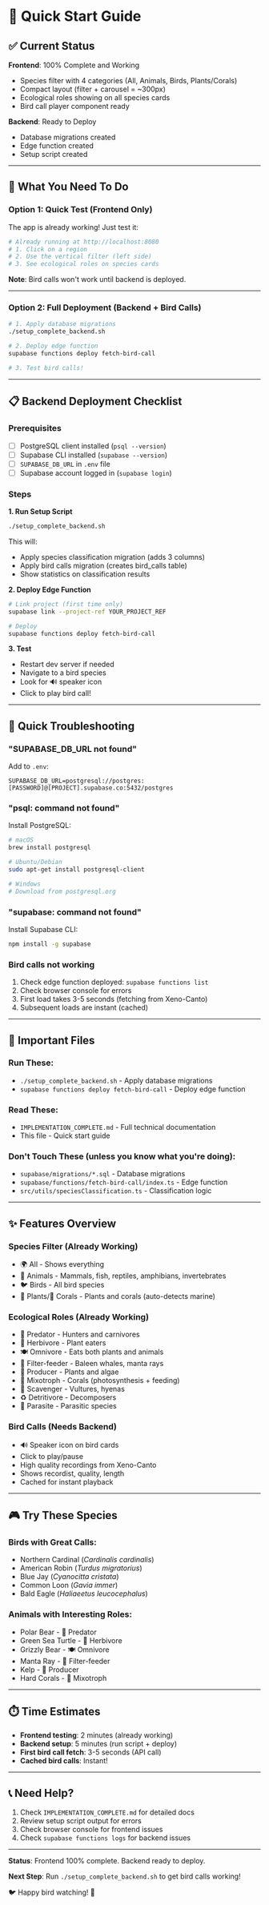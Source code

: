 # 🚀 Quick Start Guide

## ✅ Current Status

**Frontend**: 100% Complete and Working
- Species filter with 4 categories (All, Animals, Birds, Plants/Corals)
- Compact layout (filter + carousel = ~300px)
- Ecological roles showing on all species cards
- Bird call player component ready

**Backend**: Ready to Deploy
- Database migrations created
- Edge function created
- Setup script created

---

## 🎯 What You Need To Do

### Option 1: Quick Test (Frontend Only)
The app is already working! Just test it:

```bash
# Already running at http://localhost:8080
# 1. Click on a region
# 2. Use the vertical filter (left side)
# 3. See ecological roles on species cards
```

**Note**: Bird calls won't work until backend is deployed.

---

### Option 2: Full Deployment (Backend + Bird Calls)

```bash
# 1. Apply database migrations
./setup_complete_backend.sh

# 2. Deploy edge function
supabase functions deploy fetch-bird-call

# 3. Test bird calls!
```

---

## 📋 Backend Deployment Checklist

### Prerequisites
- [ ] PostgreSQL client installed (`psql --version`)
- [ ] Supabase CLI installed (`supabase --version`)
- [ ] `SUPABASE_DB_URL` in `.env` file
- [ ] Supabase account logged in (`supabase login`)

### Steps

**1. Run Setup Script**
```bash
./setup_complete_backend.sh
```
This will:
- Apply species classification migration (adds 3 columns)
- Apply bird calls migration (creates bird_calls table)
- Show statistics on classification results

**2. Deploy Edge Function**
```bash
# Link project (first time only)
supabase link --project-ref YOUR_PROJECT_REF

# Deploy
supabase functions deploy fetch-bird-call
```

**3. Test**
- Restart dev server if needed
- Navigate to a bird species
- Look for 🔊 speaker icon
- Click to play bird call!

---

## 🐛 Quick Troubleshooting

### "SUPABASE_DB_URL not found"
Add to `.env`:
```
SUPABASE_DB_URL=postgresql://postgres:[PASSWORD]@[PROJECT].supabase.co:5432/postgres
```

### "psql: command not found"
Install PostgreSQL:
```bash
# macOS
brew install postgresql

# Ubuntu/Debian
sudo apt-get install postgresql-client

# Windows
# Download from postgresql.org
```

### "supabase: command not found"
Install Supabase CLI:
```bash
npm install -g supabase
```

### Bird calls not working
1. Check edge function deployed: `supabase functions list`
2. Check browser console for errors
3. First load takes 3-5 seconds (fetching from Xeno-Canto)
4. Subsequent loads are instant (cached)

---

## 📁 Important Files

### Run These:
- `./setup_complete_backend.sh` - Apply database migrations
- `supabase functions deploy fetch-bird-call` - Deploy edge function

### Read These:
- `IMPLEMENTATION_COMPLETE.md` - Full technical documentation
- This file - Quick start guide

### Don't Touch These (unless you know what you're doing):
- `supabase/migrations/*.sql` - Database migrations
- `supabase/functions/fetch-bird-call/index.ts` - Edge function
- `src/utils/speciesClassification.ts` - Classification logic

---

## ✨ Features Overview

### Species Filter (Already Working)
- 🌍 All - Shows everything
- 🦁 Animals - Mammals, fish, reptiles, amphibians, invertebrates
- 🐦 Birds - All bird species
- 🌿 Plants/🪸 Corals - Plants and corals (auto-detects marine)

### Ecological Roles (Already Working)
- 🦁 Predator - Hunters and carnivores
- 🌿 Herbivore - Plant eaters
- 🍽️ Omnivore - Eats both plants and animals
- 🦐 Filter-feeder - Baleen whales, manta rays
- 🌱 Producer - Plants and algae
- 🌊 Mixotroph - Corals (photosynthesis + feeding)
- 🦴 Scavenger - Vultures, hyenas
- ♻️ Detritivore - Decomposers
- 🦠 Parasite - Parasitic species

### Bird Calls (Needs Backend)
- 🔊 Speaker icon on bird cards
- Click to play/pause
- High quality recordings from Xeno-Canto
- Shows recordist, quality, length
- Cached for instant playback

---

## 🎮 Try These Species

### Birds with Great Calls:
- Northern Cardinal (*Cardinalis cardinalis*)
- American Robin (*Turdus migratorius*)
- Blue Jay (*Cyanocitta cristata*)
- Common Loon (*Gavia immer*)
- Bald Eagle (*Haliaeetus leucocephalus*)

### Animals with Interesting Roles:
- Polar Bear - 🦁 Predator
- Green Sea Turtle - 🌿 Herbivore
- Grizzly Bear - 🍽️ Omnivore
- Manta Ray - 🦐 Filter-feeder
- Kelp - 🌱 Producer
- Hard Corals - 🌊 Mixotroph

---

## ⏱️ Time Estimates

- **Frontend testing**: 2 minutes (already working)
- **Backend setup**: 5 minutes (run script + deploy)
- **First bird call fetch**: 3-5 seconds (API call)
- **Cached bird calls**: Instant!

---

## 📞 Need Help?

1. Check `IMPLEMENTATION_COMPLETE.md` for detailed docs
2. Review setup script output for errors
3. Check browser console for frontend issues
4. Check `supabase functions logs` for backend issues

---

**Status**: Frontend 100% complete. Backend ready to deploy.

**Next Step**: Run `./setup_complete_backend.sh` to get bird calls working!

🐦 Happy bird watching! 🎵
